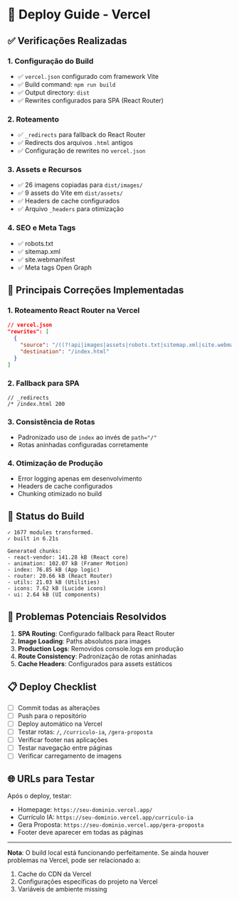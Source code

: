 # 🚀 Deploy Guide - Vercel

## ✅ Verificações Realizadas

### 1. **Configuração do Build**
- ✅ `vercel.json` configurado com framework Vite
- ✅ Build command: `npm run build`
- ✅ Output directory: `dist`
- ✅ Rewrites configurados para SPA (React Router)

### 2. **Roteamento**
- ✅ `_redirects` para fallback do React Router
- ✅ Redirects dos arquivos `.html` antigos
- ✅ Configuração de rewrites no `vercel.json`

### 3. **Assets e Recursos**
- ✅ 26 imagens copiadas para `dist/images/`
- ✅ 9 assets do Vite em `dist/assets/`
- ✅ Headers de cache configurados
- ✅ Arquivo `_headers` para otimização

### 4. **SEO e Meta Tags**
- ✅ robots.txt
- ✅ sitemap.xml
- ✅ site.webmanifest
- ✅ Meta tags Open Graph

## 🔧 Principais Correções Implementadas

### 1. **Roteamento React Router na Vercel**
```json
// vercel.json
"rewrites": [
  {
    "source": "/((?!api|images|assets|robots.txt|sitemap.xml|site.webmanifest|_headers|_redirects).*)",
    "destination": "/index.html"
  }
]
```

### 2. **Fallback para SPA**
```
// _redirects
/* /index.html 200
```

### 3. **Consistência de Rotas**
- Padronizado uso de `index` ao invés de `path="/"`
- Rotas aninhadas configuradas corretamente

### 4. **Otimização de Produção**
- Error logging apenas em desenvolvimento
- Headers de cache configurados
- Chunking otimizado no build

## 🚦 Status do Build

```
✓ 1677 modules transformed.
✓ built in 6.21s

Generated chunks:
- react-vendor: 141.28 kB (React core)
- animation: 102.07 kB (Framer Motion)
- index: 76.85 kB (App logic)
- router: 20.66 kB (React Router)
- utils: 21.03 kB (Utilities)
- icons: 7.62 kB (Lucide icons)
- ui: 2.64 kB (UI components)
```

## 🎯 Problemas Potenciais Resolvidos

1. **SPA Routing**: Configurado fallback para React Router
2. **Image Loading**: Paths absolutos para images
3. **Production Logs**: Removidos console.logs em produção
4. **Route Consistency**: Padronização de rotas aninhadas
5. **Cache Headers**: Configurados para assets estáticos

## 📋 Deploy Checklist

- [ ] Commit todas as alterações
- [ ] Push para o repositório
- [ ] Deploy automático na Vercel
- [ ] Testar rotas: `/`, `/curriculo-ia`, `/gera-proposta`
- [ ] Verificar footer nas aplicações
- [ ] Testar navegação entre páginas
- [ ] Verificar carregamento de imagens

## 🌐 URLs para Testar

Após o deploy, testar:
- Homepage: `https://seu-dominio.vercel.app/`
- Currículo IA: `https://seu-dominio.vercel.app/curriculo-ia`
- Gera Proposta: `https://seu-dominio.vercel.app/gera-proposta`
- Footer deve aparecer em todas as páginas

---

**Nota**: O build local está funcionando perfeitamente. Se ainda houver problemas na Vercel, pode ser relacionado a:
1. Cache do CDN da Vercel
2. Configurações específicas do projeto na Vercel
3. Variáveis de ambiente missing
